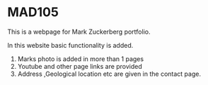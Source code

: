 # MAD105
This is a webpage for Mark Zuckerberg portfolio.

In this website basic functionality is added.
1. Marks photo is added in more than 1 pages
2. Youtube and other page links are provided
3. Address ,Geological location etc are given in the contact page.


